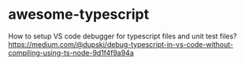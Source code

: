 # awesome-typescript

How to setup VS code debugger for typescript files and  unit test files?  
https://medium.com/@dupski/debug-typescript-in-vs-code-without-compiling-using-ts-node-9d1f4f9a94a
